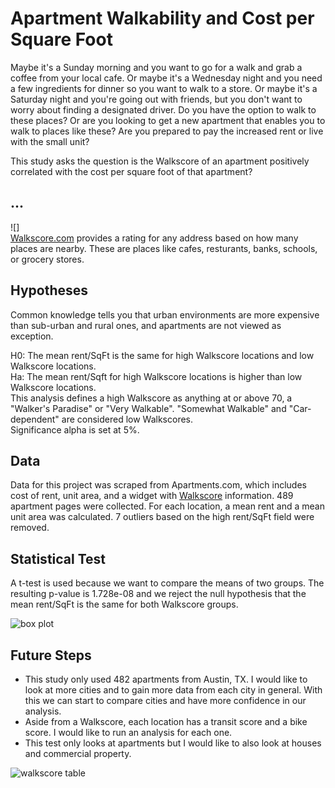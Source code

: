 # Apartment Walkability and Cost per Square Foot

Maybe it's a Sunday morning and you want to go for a walk and grab a coffee from your local cafe. Or maybe it's a Wednesday night and you need a few ingredients for dinner so you want to walk to a store. Or maybe it's a Saturday night and you're going out with friends, but you don't want to worry about finding a designated driver. Do you have the option to walk to these places? Or are you looking to get a new apartment that enables you to walk to places like these? Are you prepared to pay the increased rent or live with the small unit? 

This study asks the question is the Walkscore of an apartment positively correlated with the cost per square foot of that apartment?  

## ... 
![]  
[Walkscore.com](https://www.walkscore.com/) provides a rating for any address based on how many places are nearby. These are places like cafes, resturants, banks, schools, or grocery stores. 


## Hypotheses
Common knowledge tells you that urban environments are more expensive than sub-urban and rural ones, and apartments are not viewed as exception.  

H0: The mean rent/SqFt is the same for high Walkscore locations and low Walkscore locations.  
Ha: The mean rent/Sqft for high Walkscore locations is higher than low Walkscore locations.  
This analysis defines a high Walkscore as anything at or above 70, a "Walker's Paradise" or "Very Walkable". "Somewhat Walkable" and "Car-dependent" are considered low Walkscores.  
Significance alpha is set at 5%.

## Data
Data for this project was scraped from Apartments.com, which includes cost of rent, unit area, and a widget with [Walkscore](https://www.walkscore.com/) information. 489 apartment pages were collected. For each location, a mean rent and a mean unit area was calculated. 7 outliers based on the high rent/SqFt field were removed. 

## Statistical Test
A t-test is used because we want to compare the means of two groups. The resulting p-value is 1.728e-08 and we reject the null hypothesis that the mean rent/SqFt is the same for both Walkscore groups. 

![box plot]()

## Future Steps
- This study only used 482 apartments from Austin, TX. I would like to look at more cities and to gain more data from each city in general. With this we can start to compare cities and have more confidence in our analysis.  
- Aside from a Walkscore, each location has a transit score and a bike score. I would like to run an analysis for each one. 
- This test only looks at apartments but I would like to also look at houses and commercial property. 

![walkscore table]()
